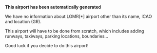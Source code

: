 **This airport has been automatically generated**

We have no information about LGMR[*] airport other than its name, ICAO and location (GR).

This airport will have to be done from scratch, which includes adding runways, taxiways, parking locations, boundaries...

Good luck if you decide to do this airport!